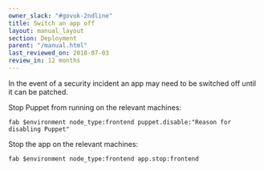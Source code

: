 ```yaml
---
owner_slack: "#govuk-2ndline"
title: Switch an app off
layout: manual_layout
section: Deployment
parent: "/manual.html"
last_reviewed_on: 2018-07-03
review_in: 12 months
---
```


In the event of a security incident an app may need to be switched off until it
can be patched.

Stop Puppet from running on the relevant machines:

```
fab $environment node_type:frontend puppet.disable:"Reason for disabling Puppet"
```

Stop the app on the relevant machines:

```
fab $environment node_type:frontend app.stop:frontend
```
